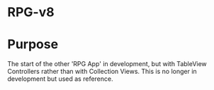 # RPG-v8

# Purpose

The start of the other 'RPG App' in development, but with TableView Controllers rather than with Collection Views. This is no longer in development but used as reference.
